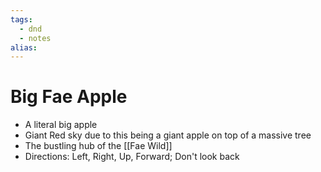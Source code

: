 ```yaml
---
tags:
  - dnd
  - notes
alias:
---
```

# Big Fae Apple
- A literal big apple
- Giant Red sky due to this being a giant apple on top of a massive tree
- The bustling hub of the [[Fae Wild]]
- Directions: Left, Right, Up, Forward; Don't look back